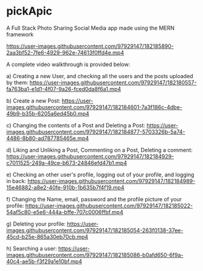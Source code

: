 # pickApic
A Full Stack Photo Sharing Social Media app made using the MERN framework




https://user-images.githubusercontent.com/97929147/182185890-2aa3bf52-7fe6-4929-962e-74613f0ffd4e.mp4





A complete video walkthrough is provided below:

a) Creating a new User, and checking all the users and the posts uploaded by them:
https://user-images.githubusercontent.com/97929147/182180557-fa763ba1-e1d1-4f07-9a26-fced0da8f6a1.mp4

b) Create a new Post:
https://user-images.githubusercontent.com/97929147/182184601-7a3f186c-4dbe-49b9-b35b-6205a6ed45b0.mp4

c) Changing the contents of a Post and Deleting a Post: 
https://user-images.githubusercontent.com/97929147/182184877-5703326b-5a74-4486-8b80-ad787785465e.mp4

d) Liking and Unliking a Post, Commenting on a Post, Deleting a comment: 
https://user-images.githubusercontent.com/97929147/182184929-c7011525-249a-49ce-b673-24846efd47b1.mp4

e) Checking an other user's profile, logging out of your profile, and logging in back: 
https://user-images.githubusercontent.com/97929147/182184989-15e46882-a8e2-40fe-910b-1b635b7f4f19.mp4

f) Changing the Name, email, password and the profile picture of your profile:
https://user-images.githubusercontent.com/97929147/182185022-54af5c80-e5e6-444a-bffe-707c0006ffbf.mp4

g) Deleting your profile:
https://user-images.githubusercontent.com/97929147/182185054-263f0138-37ee-45cd-b25e-865a30eb70cb.mp4

h) Searching a user: 
https://user-images.githubusercontent.com/97929147/182185086-b0afd650-6f9a-40c4-ae5b-f3f29a1e10bf.mp4
